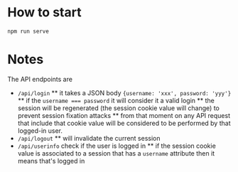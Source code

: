 #  How to start


```
npm run serve
```

# Notes

The API endpoints are 

* `/api/login`
** it takes a JSON body `{username: 'xxx', password: 'yyy'}`
** if the `username === password` it will consider it a valid login
** the session will be regenerated (the session cookie value will change) to prevent session fixation attacks
** from that moment on any API request that include that cookie value will be considered to be performed by that logged-in user. 
* `/api/logout`
** will invalidate the current session
* `/api/userinfo` check if the user is logged in
** if the session cookie value is associated to a session that has a `username` attribute then it means that's logged in 
